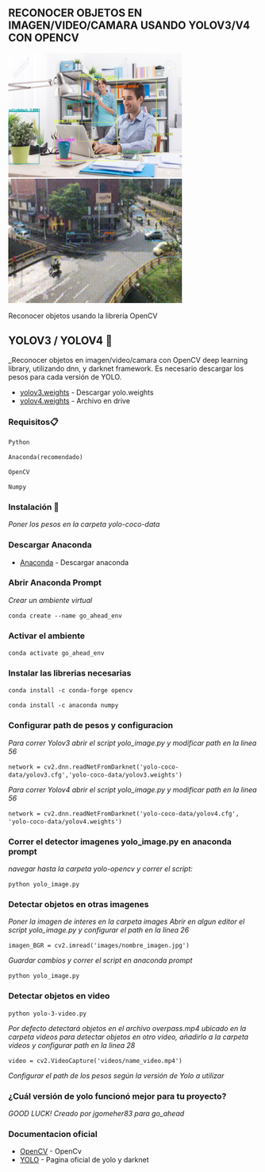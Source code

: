 ## RECONOCER OBJETOS EN IMAGEN/VIDEO/CAMARA USANDO YOLOV3/V4 CON OPENCV
<img src="detecciones/deteccion_oficina.png" width="350" height="250" />  <img src="gif/bloggif_5f24d1b132d54.gif" width="350" height="250" />




Reconocer objetos usando la librería OpenCV
## YOLOV3 / YOLOV4 🚀
_Reconocer objetos en imagen/video/camara con OpenCV deep learning library, utilizando dnn, y darknet framework.
Es necesario descargar los pesos para cada versión de YOLO.
* [yolov3.weights](https://pjreddie.com/darknet/yolo) - Descargar yolo.weights
* [yolov4.weights](https://drive.google.com/file/d/1-_-Nwz1RwQqZglKqg-E-04lhWM1RvsaN/view?usp=sharing) - Archivo en drive
### Requisitos📋
```
Python
```
```
Anaconda(recomendado)
```
```
OpenCV
```
```
Numpy
```
### Instalación 🔧
_Poner los pesos en la carpeta yolo-coco-data_

### Descargar Anaconda
* [Anaconda](https://www.anaconda.com/products/individual) - Descargar anaconda

### Abrir Anaconda Prompt
_Crear un ambiente virtual_
```
conda create --name go_ahead_env
```
### Activar el ambiente
```
conda activate go_ahead_env
```
### Instalar las librerias necesarias
```
conda install -c conda-forge opencv
```
```
conda install -c anaconda numpy
```
### Configurar path de pesos y configuracion
_Para correr Yolov3 abrir el script yolo_image.py y modificar path en la linea 56_
```
network = cv2.dnn.readNetFromDarknet('yolo-coco-data/yolov3.cfg','yolo-coco-data/yolov3.weights')
```
_Para correr Yolov4 abrir el script yolo_image.py y modificar path en la linea 56_
```
network = cv2.dnn.readNetFromDarknet('yolo-coco-data/yolov4.cfg', 'yolo-coco-data/yolov4.weights')
```
### Correr el detector imagenes yolo_image.py en anaconda prompt
_navegar hasta la carpeta yolo-opencv y correr el script:_
```
python yolo_image.py
```
### Detectar objetos en otras imagenes
_Poner la imagen de interes en la carpeta images_
_Abrir en algun editor el script yolo_image.py y configurar el path en la linea 26_
```
imagen_BGR = cv2.imread('images/nombre_imagen.jpg')
```
_Guardar cambios y correr el script en anaconda prompt_
```
python yolo_image.py
```
### Detectar objetos en video
```
python yolo-3-video.py
```
_Por defecto detectará objetos en el archivo overpass.mp4 ubicado en la carpeta videos
para detectar objetos en otro video, añadirlo a la carpeta videos y configurar path en la linea 28_
```
video = cv2.VideoCapture('videos/name_video.mp4')
```
_Configurar el path de los pesos según la versión de Yolo a utilizar_

### ¿Cuál versión de yolo funcionó mejor para tu proyecto?

_GOOD LUCK! Creado por jgomeher83 para go_ahead_

### Documentacion oficial
* [OpenCV](https://opencv.org/) - OpenCv
* [YOLO](https://pjreddie.com/darknet/yolo/) - Pagina oficial de yolo y darknet
